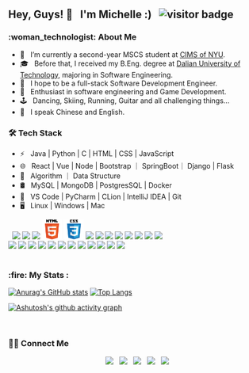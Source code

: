 

<!--
**xxiaomm/xxiaomm** is a ✨ _special_ ✨ repository because its `README.md` (this file) appears on your GitHub profile.
 👋
Here are some ideas to get you started:

- 🔭 I’m currently working on ...
- 🌱 I’m currently learning ...
- 👯 I’m looking to collaborate on ...
- 🤔 I’m looking for help with ...
- 💬 Ask me about ...
- 📫 How to reach me: ...
- 😄 Pronouns: ...
- ⚡ Fun fact: ...
- 📙 &nbsp; I like writing [blogs](https://blog.csdn.net/sinat_36594453?spm=1010.2135.3001.5343) to summarize what I have learnt, unfortunately there are only Chinese articles so far.
<img alt="GIF" align="right" src="hello.gif" style="width: 300px; margin: 10%"/>
![](https://user-images.githubusercontent.com/18350557/176309783-0785949b-9127-417c-8b55-ab5a4333674e.gif),
-->
## Hey, Guys! 👋  &nbsp; I'm Michelle :)&nbsp;&nbsp; <img src="https://visitor-badge.glitch.me/badge?page_id=xxiaomm.visitor-badge" alt="visitor badge"/>

<h3>  :woman_technologist:  About Me </h3>

- 🔭 &nbsp; I’m currently a second-year MSCS student at [CIMS of NYU](https://cims.nyu.edu/dynamic/).
- 🎓 &nbsp; Before that, I received my B.Eng. degree at [Dalian University of Technology](https://en.dlut.edu.cn/), majoring in Software Engineering.
- 💼 &nbsp; I hope to be a full-stack Software Development Engineer.
- 🌱 &nbsp; Enthusiast in software engineering and Game Development.
- 🕹 &nbsp; Dancing, Skiing, Running, Guitar and all challenging things...
- 🌟 &nbsp; I speak Chinese and English.

<h3>🛠 Tech Stack</h3>

- ⚡ &nbsp; Java | Python | C | HTML | CSS | JavaScript 
- 🌐 &nbsp; React | Vue | Node | Bootstrap ｜ SpringBoot｜ Django | Flask 
- 🚀 &nbsp; Algorithm ｜ Data Structure
- 🛢 &nbsp; MySQL | MongoDB | PostgresSQL | Docker
- 🔧 &nbsp; VS Code | PyCharm | CLion | IntelliJ IDEA | Git 
- 🖥 &nbsp; Linux | Windows | Mac
<div>
    &nbsp;
    <img height="40" src="https://cdn.icon-icons.com/icons2/159/PNG/256/java_22523.png">
    <img height="40" src="https://cdn.icon-icons.com/icons2/112/PNG/512/python_18894.png">
    <img height="40" src="https://cdn.icon-icons.com/icons2/2415/PNG/512/c_plain_logo_icon_146610.png">
    <img height="40" src="https://raw.githubusercontent.com/github/explore/80688e429a7d4ef2fca1e82350fe8e3517d3494d/topics/html/html.png">
    <img height="40" src="https://raw.githubusercontent.com/github/explore/80688e429a7d4ef2fca1e82350fe8e3517d3494d/topics/css/css.png">
    <img height="40", src="https://cdn.icon-icons.com/icons2/2108/PNG/512/javascript_icon_130900.png">
    <img height="40" src="https://cdn.icon-icons.com/icons2/2415/PNG/512/react_original_logo_icon_146374.png">
    <img height="40" src="https://cdn.icon-icons.com/icons2/2415/PNG/512/vuejs_original_wordmark_logo_icon_146305.png">
    <img height="40" src="https://cdn.icon-icons.com/icons2/2107/PNG/512/file_type_node_icon_130301.png">
    <img height="40" src="https://cdn.icon-icons.com/icons2/2415/PNG/512/bootstrap_plain_wordmark_logo_icon_146620.png">
    <img height="40" src="https://user-images.githubusercontent.com/33158051/103466606-760a4000-4d14-11eb-9941-2f3d00371471.png">
    <img height="40" src="https://cdn.icon-icons.com/icons2/2107/PNG/512/file_type_django_icon_130645.png">
    <img height="40" src="https://cdn.icon-icons.com/icons2/2148/PNG/512/flask_icon_132389.png">
</div>
<div>
    <img height="45" src="https://cdn.icon-icons.com/icons2/2415/PNG/512/mysql_original_wordmark_logo_icon_146417.png">
    <img height="40" src="https://cdn.icon-icons.com/icons2/2415/PNG/512/mongodb_original_wordmark_logo_icon_146425.png">
    <img height="40" src="https://cdn.icon-icons.com/icons2/2415/PNG/512/postgresql_plain_wordmark_logo_icon_146390.png">
    <img height="40", src="https://cdn.icon-icons.com/icons2/2107/PNG/512/file_type_docker_icon_130643.png">
    <img height="40" src="https://cdn.icon-icons.com/icons2/2107/PNG/512/file_type_vscode_icon_130084.png">
    <img height="40" src="https://cdn.icon-icons.com/icons2/3053/PNG/512/intellij_pycharm_macos_bigsur_icon_190055.png">
    <img height="40" src="https://cdn.icon-icons.com/icons2/3053/PNG/512/intellij_clion_macos_bigsur_icon_190059.png">
    <img height="40" src="https://cdn.icon-icons.com/icons2/3053/PNG/512/intellij_macos_bigsur_icon_190061.png">
    <img height="40" src="https://cdn.icon-icons.com/icons2/2699/PNG/512/github_logo_icon_169115.png">
    <img height="40" src="https://cdn.icon-icons.com/icons2/2415/PNG/512/linux_original_logo_icon_146433.png">
    <img height="40" src="https://cdn.icon-icons.com/icons2/836/PNG/512/Windows_Phone_icon-icons.com_66782.png">
    <img height="40" src="https://cdn.icon-icons.com/icons2/2395/PNG/512/apple_mac_logo_icon_145682.png">
</div>


<br />
<h3> :fire: My Stats :</h3>

[![Anurag's GitHub stats](https://github-readme-stats.vercel.app/api?username=xxiaomm&include_all_commits=true&count_private=true&show_icons=true&line_height=20&theme=swift)](https://github.com/anuraghazra/github-readme-stats)
[![Top Langs](https://github-readme-stats.vercel.app/api/top-langs/?username=xxiaomm&layout=compact&theme=swift&count_private=true)](https://github.com/devSouvik/github-readme-stats)

[![Ashutosh's github activity graph](https://activity-graph.herokuapp.com/graph?username=xxiaomm&theme=github)](https://github.com/ashutosh00710/github-readme-activity-graph)


<!--
[![GitHub Streak](http://github-readme-streak-stats.herokuapp.com?user=xxiaomm&theme=tokyonight&date_format=n%2Fj%5B%2FY%5D&background=272627)](https://git.io/streak-stats)

[![Top Langs](https://github-readme-stats.vercel.app/api/top-langs/?username=xxiaomm&layout=compact&theme=vision-friendly-dark)](https://github.com/anuraghazra/github-readme-stats)
-->


<br />
<h3> 🤝🏻 Connect Me</h3>

<p align="center">
&nbsp; 
&nbsp; <a href="https://www.instagram.com/m.xxiao/" rel="noopener noreferrer"><img src="https://cdn.icon-icons.com/icons2/1753/PNG/512/iconfinder-social-media-applications-3instagram-4102579_113804.png" height="45" /></a>
<!-- &nbsp; <a href="https://twitter.com/xxiaomm" rel="noopener noreferrer"><img src="https://cdn.icon-icons.com/icons2/1211/PNG/512/1491579583-yumminkysocialmedia02_83111.png" height="45"/></a> -->
&nbsp; <a href="https://www.linkedin.com/in/xxiaomm/" rel="noopener noreferrer"><img src="https://cdn.icon-icons.com/icons2/555/PNG/512/linkedin_icon-icons.com_53609.png" height="45" /></a>
&nbsp; <a href="https://weibo.com/xxiao626" rel="noopener noreferrer"><img src="https://cdn.icon-icons.com/icons2/1753/PNG/512/iconfinder-social-media-applications-16weibo-4102588_113813.png" height="45" /></a>
&nbsp; <a href="https://space.bilibili.com/24406079?spm_id_from=333.1007.0.0" rel="noopener noreferrer"><img src="https://logodix.com/logo/1224369.png" height="45" /></a>
<!-- &nbsp; <a href="https://www.tiktok.com/@xxiaomm" rel="noopener noreferrer"><img src="https://cdn.icon-icons.com/icons2/3007/PNG/512/tiktok_logo_icon_188431.png" height="48" /></a> -->
&nbsp; <a href="mailto:xm2074@nyu.edu" target="_blank" rel="noopener noreferrer"><img src="https://cdn.icon-icons.com/icons2/1826/PNG/512/4202011emailgmaillogomailsocialsocialmedia-115677_115624.png"  height="45" /></a>
</p>


<!-- &nbsp; <a href="https://www.youtube.com/channel/UCVNxZ7AG0064U5H-KOkXDIw/featured" rel="noopener noreferrer"><img src="https://cdn.icon-icons.com/icons2/2699/PNG/512/youtube_logo_icon_168737.png" height="45" /></a> ->
